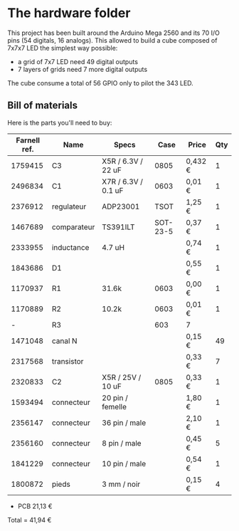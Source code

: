 # The hardware folder

This project has been built around the Arduino Mega 2560 and its 70 I/O pins (54 digitals, 16 analogs). This allowed to build a cube composed of 7x7x7 LED the simplest way possible:

  * a grid of 7x7 LED need 49 digital outputs
  * 7 layers of grids need 7 more digital outputs

The cube consume a total of 56 GPIO only to pilot the 343 LED.

## Bill of materials

Here is the parts you'll need to buy:

Farnell ref. | Name | Specs  | Case | Price | Qty
--- | --- | --- | --- | --- | ---
1759415 | C3 | X5R / 6.3V / 22 uF | 0805 | 0,432 € | 1
2496834 | C1 |  X7R / 6.3V / 0.1 uF | 0603 | 0,01 € | 1
2376912 | regulateur | ADP23001 | TSOT | 1,25 € | 1
1467689 | comparateur | TS391ILT | SOT-23-5 | 0,37 € | 1
2333955 | inductance | 4.7 uH | | 0,74 € | 1
1843686 | D1 | | | 0,55 € | 1
1170937 | R1 | 31.6k | 0603 | 0,00 € | 1
1170889 | R2 | 10.2k | 0603 | 0,01 € | 1
\-| R3 | | 603 | 7
1471048 | canal N | | | 0,15 € | 49
2317568 | transistor | | | 0,33 € | 7
2320833 | C2 |  X5R / 25V / 10 uF | 0805 | 0,33 € | 1
1593494 | connecteur | 20 pin / femelle | | 1,80 € | 1
2356147 | connecteur | 36 pin / male | | 2,10 € | 1
2356160 | connecteur | 8 pin / male | | 0,45 € | 5
1841229 | connecteur | 10 pin / male | | 0,54 € | 1
1800872 | pieds | 3 mm / noir | | 0,15 € | 4

+ PCB 21,13 €

Total = 41,94 € 